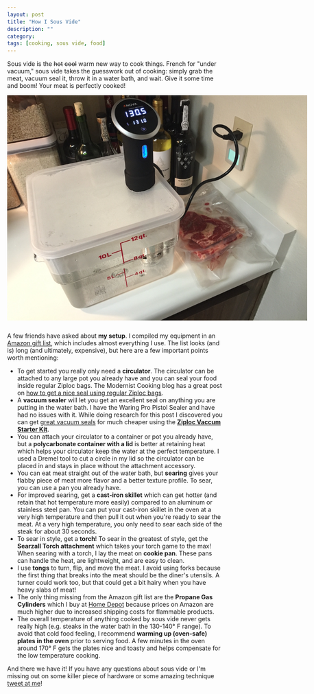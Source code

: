 ```yaml
---
layout: post
title: "How I Sous Vide"
description: ""
category: 
tags: [cooking, sous vide, food]
---
```


Sous vide is the ~~hot~~ ~~cool~~ warm new way to cook things. French for "under vacuum," sous vide takes the guesswork out of cooking: simply grab the meat, vacuum seal it, throw it in a water bath, and wait. Give it some time and boom! Your meat is perfectly cooked!

<div>
	<img class="rounded-corners" style="max-width: 700px; border: 0px;" src="/assets/images/posts/2016-03-12/sousvide.jpg"/>
	<p class="caption-text" style="line-height: 1.5em; margin-bottom: 24px;"><strong></strong></p>
</div>

A few friends have asked about **my setup**. I compiled my equipment in an [Amazon gift list][1], which includes almost everything I use. The list looks (and is) long (and ultimately, expensive), but here are a few important points worth mentioning:

* To get started you really only need a **circulator**. The circulator can be attached to any large pot you already have and you can seal your food inside regular Ziploc bags. The Modernist Cooking blog has a great post on [how to get a nice seal using regular Ziploc bags][6].
* A **vacuum sealer** will let you get an excellent seal on anything you are putting in the water bath. I have the Waring Pro Pistol Sealer and have had no issues with it. While doing research for this post I discovered you can get [great vacuum seals][3] for much cheaper using the [**Ziploc Vaccum Starter Kit**][2].
* You can attach your circulator to a container or pot you already have, but a **polycarbonate container with a lid** is better at retaining heat which helps your circulator keep the water at the perfect temperature. I used a Dremel tool to cut a circle in my lid so the circulator can be placed in and stays in place without the attachment accessory. 
* You can eat meat straight out of the water bath, but **searing** gives your flabby piece of meat more flavor and a better texture profile. To sear, you can use a pan you already have.
* For improved searing, get a **cast-iron skillet** which can get hotter (and retain that hot temperature more easily) compared to an aluminum or stainless steel pan. You can put your cast-iron skillet in the oven at a very high temperature and then pull it out when you're ready to sear the meat. At a very high temperature, you only need to sear each side of the steak for about 30 seconds. 
* To sear in style, get a **torch**! To sear in the greatest of style, get the **Searzall Torch attachment** which takes your torch game to the max! When searing with a torch, I lay the meat on **cookie pan**. These pans can handle the heat, are lightweight, and are easy to clean.
* I use **tongs** to turn, flip, and move the meat. I avoid using forks because the first thing that breaks into the meat should be the diner's utensils. A turner could work too, but that could get a bit hairy when you have heavy slabs of meat!
* The only thing missing from the Amazon gift list are the **Propane Gas Cylinders** which I buy at [Home Depot][4] because prices on Amazon are much higher due to increased shipping costs for flammable products.
* The overall temperature of anything cooked by sous vide never gets really high (e.g. steaks in the water bath in the 130-140° F range). To avoid that cold food feeling, I recommend **warming up (oven-safe) plates in the oven** prior to serving food. A few minutes in the oven around 170° F gets the plates nice and toasty and helps compensate for the low temperature cooking. 

And there we have it! If you have any questions about sous vide or I'm missing out on some killer piece of hardware or some amazing technique [tweet at me][5]!

[1]: http://www.amazon.com/gp/registry/giftlist/2Y71VOG9O5OYJ
[2]: http://www.amazon.com/dp/B003UEMFUG
[3]: http://seattlefoodgeek.com/2011/06/ziploc-vacuum-bags-vs-foodsaver-for-sous-vide-at-home/
[4]: http://www.homedepot.com/p/Bernzomatic-1-lb-Camping-Gas-Cylinders-2-Pack-332773/205367341
[5]: https://twitter.com/markmcerqueira
[6]: http://www.amazingfoodmadeeasy.com/info/modernist-cooking-blog/more/how-to-use-ziploc-bags-for-sous-vide